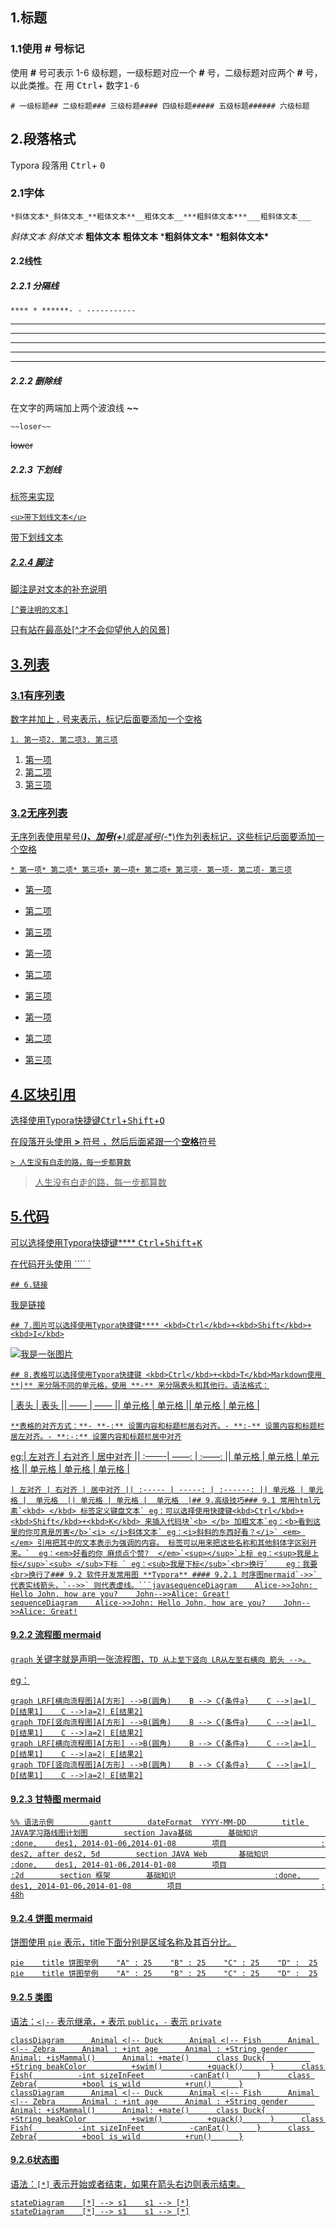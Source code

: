 ## 1.标题

### 1.1使用 # 号标记

使用 **#** 号可表示 1-6 级标题，一级标题对应一个 **#** 号，二级标题对应两个 **#** 号，以此类推。在 用 <kbd>Ctrl</kbd>+ <kbd>数字1-6</kbd>

```
# 一级标题## 二级标题### 三级标题#### 四级标题##### 五级标题###### 六级标题
```

## 2.段落格式

Typora 段落用 <kbd>Ctrl</kbd>+ <kbd>0</kbd>

### 2.1字体

```
*斜体文本*_斜体文本_**粗体文本**__粗体文本__***粗斜体文本***___粗斜体文本___
```

*斜体文本*
*斜体文本*
**粗体文本**
**粗体文本**
***粗斜体文本\***
***粗斜体文本\***

#### 2.2线性

##### 2.2.1 分隔线

```
**** * ******- - -----------
```

------

------

------

------

------

##### 2.2.2 删除线

在文字的两端加上两个波浪线 **~~**

```
~~loser~~
```

~~lower~~

##### 2.2.3 下划线

**<u>** 标签来实现

```
<u>带下划线文本</u>
```

<u>带下划线文本</u>

##### 2.2.4 脚注

脚注是对文本的补充说明

```
[^要注明的文本]
```

只有站在最高处[^才不会仰望他人的风景]

## 3.列表

### 3.1有序列表

数字并加上 **.** 号来表示，标记后面要添加一个空格

```
1. 第一项2. 第二项3. 第三项
```

1. 第一项
2. 第二项
3. 第三项

### 3.2无序列表

无序列表使用星号(*****)、加号(**+**)或是减号(**-**)作为列表标记，这些标记后面要添加一个空格

```
* 第一项* 第二项* 第三项+ 第一项+ 第二项+ 第三项- 第一项- 第二项- 第三项
```

- 第一项
- 第二项
- 第三项

- 第一项
- 第二项
- 第三项

- 第一项
- 第二项
- 第三项

## 4.区块引用

选择使用Typora快捷键<kbd>Ctrl</kbd>+<kbd>Shift</kbd>+<kbd>Q</kbd>

在段落开头使用 **>** 符号 ，然后后面紧跟一个**空格**符号

```
> 人生没有白走的路，每一步都算数
```

> 人生没有白走的路，每一步都算数

## 5.代码

可以选择使用Typora快捷键**** <kbd>Ctrl</kbd>+<kbd>Shift</kbd>+<kbd>K</kbd>

在代码开头使用 ```` `

```
## 6.链接
```

[我是链接](https://www.kuangstudy.com/bbs/选择链接网址)

```
## 7.图片可以选择使用Typora快捷键**** <kbd>Ctrl</kbd>+<kbd>Shift</kbd>+<kbd>I</kbd>
```

![我是一张图片](https://www.kuangstudy.com/bbs/%E9%80%89%E6%8B%A9%E5%9B%BE%E7%89%87%E8%B7%AF%E5%BE%84)

```
## 8.表格可以选择使用Typora快捷键 <kbd>Ctrl</kbd>+<kbd>T</kbd>Markdown使用 **|** 来分隔不同的单元格，使用 **-** 来分隔表头和其他行。语法格式：
```

| 表头 | 表头 || —— | —— || 单元格 | 单元格 || 单元格 | 单元格 |

```
**表格的对齐方式：**- **-:** 设置内容和标题栏居右对齐。- **:-** 设置内容和标题栏居左对齐。- **:-:** 设置内容和标题栏居中对齐
```

eg:| 左对齐 | 右对齐 | 居中对齐 || :——-| ——: | :——: || 单元格 | 单元格 | 单元格 || 单元格 | 单元格 | 单元格 |

```
| 左对齐 | 右对齐 | 居中对齐 || :----- | -----: | :------: || 单元格 | 单元格 |  单元格  || 单元格 | 单元格 |  单元格  |## 9.高级技巧### 9.1 常用html元素`<kbd> </kbd> 标签定义键盘文本` eg：可以选择使用快捷键<kbd>Ctrl</kbd>+<kbd>Shift</kbd>+<kbd>K</kbd> 来插入代码块`<b> </b> 加粗文本`eg：<b>看到这里的你可真是厉害</b>`<i> </i>斜体文本` eg：<i>斜斜的东西好看？</i>` <em> </em> 引用把其中的文本表示为强调的内容。 标签可以用来把这些名称和其他斜体字区别开来。`  eg：<em>好看的你 麻烦点个赞?  </em>`<sup></sup>`上标 eg：<sup>我是上标</sup>`<sub> </sub>下标 ` eg：<sub>我是下标</sub>`<br>换行`    eg：我要<br>换行了### 9.2 软件开发常用图 **Typora** #### 9.2.1 时序图mermaid`->>` 代表实线箭头，`-->>` 则代表虚线。```javasequenceDiagram    Alice->>John: Hello John, how are you?    John-->>Alice: Great!
sequenceDiagram    Alice->>John: Hello John, how are you?    John-->>Alice: Great!
```

#### 9.2.2 流程图 mermaid

`graph` 关键字就是声明一张流程图，`TD 从上至下竖向 LR从左至右横向 箭头 -->`。

eg：

```
graph LRF[横向流程图]A[方形] -->B(圆角)    B --> C{条件a}    C -->|a=1| D[结果1]    C -->|a=2| E[结果2]
graph TDF[竖向流程图]A[方形] -->B(圆角)    B --> C{条件a}    C -->|a=1| D[结果1]    C -->|a=2| E[结果2]
graph LRF[横向流程图]A[方形] -->B(圆角)    B --> C{条件a}    C -->|a=1| D[结果1]    C -->|a=2| E[结果2]
graph TDF[竖向流程图]A[方形] -->B(圆角)    B --> C{条件a}    C -->|a=1| D[结果1]    C -->|a=2| E[结果2]
```

#### 9.2.3 甘特图 mermaid

```
%% 语法示例        gantt        dateFormat  YYYY-MM-DD        title JAVA学习路线图计划图        section Java基础        基础知识                      :done,    des1, 2014-01-06,2014-01-08        项目                     :         des2, after des2, 5d        section JAVA Web       基础知识                      :done,    des1, 2014-01-06,2014-01-08        项目                                 :2d        section 框架        基础知识                      :done,    des1, 2014-01-06,2014-01-08        项目                               : 48h
```

#### 9.2.4 饼图 mermaid

饼图使用 `pie` 表示，title下面分别是区域名称及其百分比。

```
pie    title 饼图举例    "A" : 25    "B" : 25    "C" : 25    "D" :  25
pie    title 饼图举例    "A" : 25    "B" : 25    "C" : 25    "D" :  25
```

#### 9.2.5 类图

语法：`<|--` 表示继承，`+` 表示 `public`，`-` 表示 `private`

```
classDiagram      Animal <|-- Duck      Animal <|-- Fish      Animal <|-- Zebra      Animal : +int age      Animal : +String gender      Animal: +isMammal()      Animal: +mate()      class Duck{          +String beakColor          +swim()          +quack()      }      class Fish{          -int sizeInFeet          -canEat()      }      class Zebra{          +bool is_wild          +run()      }
classDiagram      Animal <|-- Duck      Animal <|-- Fish      Animal <|-- Zebra      Animal : +int age      Animal : +String gender      Animal: +isMammal()      Animal: +mate()      class Duck{          +String beakColor          +swim()          +quack()      }      class Fish{          -int sizeInFeet          -canEat()      }      class Zebra{          +bool is_wild          +run()      }
```

#### 9.2.6状态图

语法：`[*]` 表示开始或者结束，如果在箭头右边则表示结束。

```
stateDiagram    [*] --> s1    s1 --> [*]
stateDiagram    [*] --> s1    s1 --> [*]
```